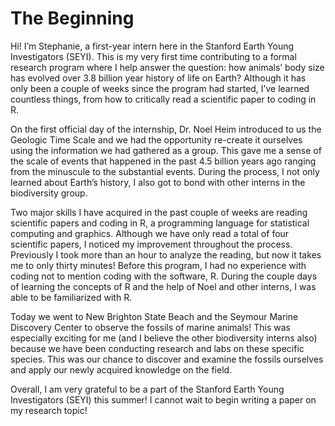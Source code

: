 # The Beginning

Hi! I’m Stephanie, a first-year intern here in the Stanford Earth Young Investigators (SEYI). 
This is my very first time contributing to a formal research program where I help answer the question: how animals’ body size has evolved over 3.8 billion year history of life on Earth? Although it has only been a couple of weeks since the program had started, I’ve learned countless things, from how to critically read a scientific paper to coding in R. 

On the first official day of the internship, Dr. Noel Heim introduced to us the Geologic Time Scale and we had the opportunity re-create it ourselves using the information we had gathered as a group. This gave me a sense of the scale of events that happened in the past 4.5 billion years ago ranging from the minuscule to the substantial events. During the process, I not only learned about Earth’s history, I also got to bond with other interns in the biodiversity group. 

Two major skills I have acquired in the past couple of weeks are reading scientific papers and coding in R, a programming language for statistical computing and graphics. Although we have only read a total of four scientific papers, I noticed my improvement throughout the process. Previously I took more than an hour to analyze the reading, but now it takes me to only thirty  minutes! Before this program, I had no experience with coding not to mention coding with the software, R. During the couple days of learning the concepts of R and the help of Noel and other interns, I was able to be familiarized with R. 

Today we went to New Brighton State Beach and the Seymour Marine Discovery Center to observe the fossils of marine animals! This was especially exciting for me (and I believe the other biodiversity interns also) because we have been conducting research and labs on these specific species. This was our chance to discover and examine the fossils ourselves and apply our newly acquired knowledge on the field.

Overall, I am very grateful to be a part of the Stanford Earth Young Investigators (SEYI) this summer! I cannot wait to begin writing a paper on my research topic!
